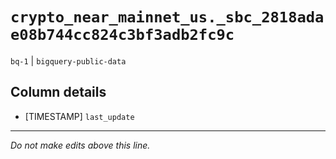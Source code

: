 # `crypto_near_mainnet_us._sbc_2818adae08b744cc824c3bf3adb2fc9c`
`bq-1` | `bigquery-public-data`

## Column details
* [TIMESTAMP] `last_update`

-------------------------------------------------------------------------------
*Do not make edits above this line.*
